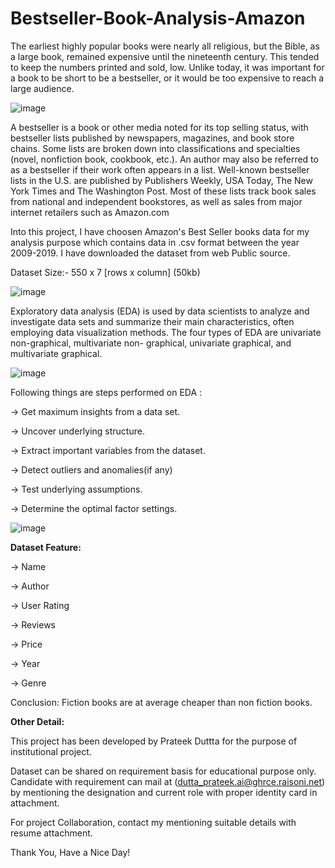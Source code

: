 # Bestseller-Book-Analysis-Amazon

The earliest highly popular books were nearly all religious, but the Bible, as a large book, remained expensive until the nineteenth century. This tended to keep the numbers printed and sold, low. Unlike today, it was important for a book to be short to be a bestseller, or it would be too expensive to reach a large audience.

![image](https://user-images.githubusercontent.com/62097113/144714549-1a74b34e-7449-4a48-97a4-3c130532271b.png)

A bestseller is a book or other media noted for its top selling status, with bestseller lists published by newspapers, magazines, and book store chains. Some lists are broken down into classifications and specialties (novel, nonfiction book, cookbook, etc.). An author may also be referred to as a bestseller if their work often appears in a list. Well-known bestseller lists in the U.S. are published by Publishers Weekly, USA Today, The New York Times and The Washington Post. Most of these lists track book sales from national and independent bookstores, as well as sales from major internet retailers such as Amazon.com

Into this project, I have choosen Amazon's Best Seller books data for my analysis purpose which contains data in .csv format between the year 2009-2019. I have downloaded the dataset from web Public source. 

Dataset Size:- 550 x 7 [rows x column] (50kb)

![image](https://user-images.githubusercontent.com/62097113/144714448-68a05ca2-b57f-42de-83d2-a9d5ed2edd6e.png)

Exploratory data analysis (EDA) is used by data scientists to analyze and investigate data sets and summarize their main characteristics, often employing data visualization methods. The four types of EDA are univariate non-graphical, multivariate non- graphical, univariate graphical, and multivariate graphical.

![image](https://user-images.githubusercontent.com/62097113/144714505-2cf6e879-561c-4933-8793-1304f80d6be6.png)

Following things are steps performed on EDA :

-> Get maximum insights from a data set.

-> Uncover underlying structure.

-> Extract important variables from the dataset.

-> Detect outliers and anomalies(if any)

-> Test underlying assumptions.

-> Determine the optimal factor settings.

![image](https://user-images.githubusercontent.com/62097113/144714518-105cb641-8e71-4b2c-9d71-8eec70468293.png)

**Dataset Feature:**

-> Name

-> Author

-> User Rating

-> Reviews

-> Price 

-> Year

-> Genre

Conclusion: Fiction books are at average cheaper than non fiction books.

**Other Detail:**

This project has been developed by Prateek Duttta for the purpose of institutional project.

Dataset can be shared on requirement basis for educational purpose only. Candidate with requirement can mail at (dutta_prateek.ai@ghrce.raisoni.net) by mentioning the designation and current role with proper identity card in attachment.

For project Collaboration, contact my mentioning suitable details with resume attachment.

Thank You, Have a Nice Day!
